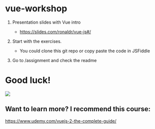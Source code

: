 # vue-workshop

1. Presentation slides with Vue intro
    - https://slides.com/ronaldr/vue-js#/  

2. Start with the exercises. 
    - You could clone this git repo or copy paste the code in JSFiddle

3. Go to /assignment and check the readme

# Good luck!

![](https://media.giphy.com/media/l49JHz7kJvl6MCj3G/giphy.gif)


## Want to learn more? I recommend this course:
https://www.udemy.com/vuejs-2-the-complete-guide/
